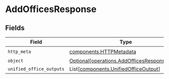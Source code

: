 # AddOfficesResponse


## Fields

| Field                                                                                            | Type                                                                                             | Required                                                                                         | Description                                                                                      |
| ------------------------------------------------------------------------------------------------ | ------------------------------------------------------------------------------------------------ | ------------------------------------------------------------------------------------------------ | ------------------------------------------------------------------------------------------------ |
| `http_meta`                                                                                      | [components.HTTPMetadata](../../models/components/httpmetadata.md)                               | :heavy_check_mark:                                                                               | N/A                                                                                              |
| `object`                                                                                         | [Optional[operations.AddOfficesResponseBody]](../../models/operations/addofficesresponsebody.md) | :heavy_minus_sign:                                                                               | N/A                                                                                              |
| `unified_office_outputs`                                                                         | List[[components.UnifiedOfficeOutput](../../models/components/unifiedofficeoutput.md)]           | :heavy_minus_sign:                                                                               | N/A                                                                                              |
